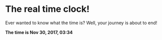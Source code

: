 # The real time clock!

Ever wanted to know what the time is? Well, your journey is about to end!

**The time is Nov 30, 2017, 03:34**
